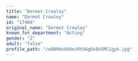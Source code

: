 ```yaml
---
title: "Dermot Crowley"
name: "Dermot Crowley"
id: "17484"
original_name: "Dermot Crowley"
known_for_department: "Acting"
gender: "2"
adult: "false"
profile_path: "/wQN9dvOXdecRtUAgOx8xSMC1gyh.jpg"
---
```

